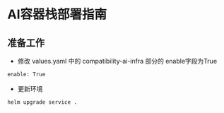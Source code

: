 # AI容器栈部署指南

## 准备工作

+   修改 values.yaml 中的 compatibility-ai-infra 部分的 enable字段为True

```bash
enable: True
```

+   更新环境

```bash
helm upgrade service .
```



